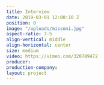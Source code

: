```yaml
---
title: Interview
date: 2019-03-01 12:00:10 Z
position: 0
image: "/uploads/missoni.jpg"
aspect-ratio: 7-5
align-vertical: middle
align-horizontal: center
size: medium
video: https://vimeo.com/320789472
producer: 
production-company: 
layout: project
---
```


